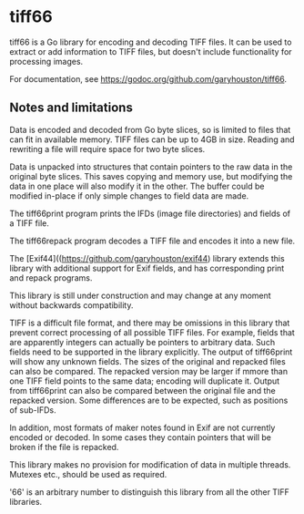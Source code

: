 # tiff66
tiff66 is a Go library for encoding and decoding TIFF files. It can be used to extract or add information to TIFF files, but doesn't include functionality for processing images.

For documentation, see https://godoc.org/github.com/garyhouston/tiff66.

## Notes and limitations
Data is encoded and decoded from Go byte slices, so is limited to files that can fit in available memory. TIFF files can be up to 4GB in size. Reading and rewriting a file will require space for two byte slices.

Data is unpacked into structures that contain pointers to the raw data in the original byte slices. This saves copying and memory use, but modifying the data in one place will also modify it in the other. The buffer could be modified in-place if only simple changes to field data are made.

The tiff66print program prints the IFDs (image file directories) and fields of a TIFF file.

The tiff66repack program decodes a TIFF file and encodes it into a new file.

The [Exif44]((https://github.com/garyhouston/exif44) library extends this library with additional support for Exif fields, and has corresponding print and repack programs.

This library is still under construction and may change at any moment without backwards compatibility.

TIFF is a difficult file format, and there may be omissions in this library that prevent correct processing of all possible TIFF files. For example, fields that are apparently integers can actually be pointers to arbitrary data. Such fields need to be supported in the library explicitly. The output of tiff66print will show any unknown fields. The sizes of the original and repacked files can also be compared. The repacked version may be larger if mmore than one TIFF field points to the same data; encoding will duplicate it. Output from tiff66print can also be compared between the original file and the repacked version. Some differences are to be expected, such as positions of sub-IFDs. 

In addition, most formats of maker notes found in Exif are not currently encoded or decoded. In some cases they contain pointers that will be broken if the file is repacked.

This library makes no provision for modification of data in multiple threads. Mutexes etc., should be used as required.

'66' is an arbitrary number to distinguish this library from all the other TIFF libraries.
